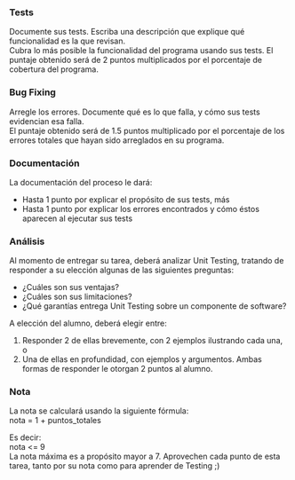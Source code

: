 ### Tests

Documente sus tests. Escriba una descripción que explique qué funcionalidad es la que revisan.  
Cubra lo más posible la funcionalidad del programa usando sus tests. El puntaje obtenido será de 2 puntos multiplicados por el porcentaje de cobertura del programa.

### Bug Fixing

Arregle los errores. Documente qué es lo que falla, y cómo sus tests evidencian esa falla.  
El puntaje obtenido será de 1.5 puntos multiplicado por el porcentaje de los errores totales que hayan sido arreglados en su programa.

### Documentación

La documentación del proceso le dará:
- Hasta 1 punto por explicar el propósito de sus tests, más
- Hasta 1 punto por explicar los errores encontrados y cómo éstos aparecen al ejecutar sus tests

### Análisis

Al momento de entregar su tarea, deberá analizar Unit Testing, tratando de responder a su elección algunas de las siguientes preguntas:  
- ¿Cuáles son sus ventajas?
- ¿Cuáles son sus limitaciones?
- ¿Qué garantías entrega Unit Testing sobre un componente de software?

A elección del alumno, deberá elegir entre:
1. Responder 2 de ellas brevemente, con 2 ejemplos ilustrando cada una, o
1. Una de ellas en profundidad, con ejemplos y argumentos.
Ambas formas de responder le otorgan 2 puntos al alumno.

### Nota

La nota se calculará usando la siguiente fórmula:  
nota = 1 + puntos_totales

Es decir:  
nota <= 9  
La nota máxima es a propósito mayor a 7. Aprovechen cada punto de esta tarea, tanto por su nota como para aprender de Testing ;)
